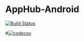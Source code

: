 # AppHub-Android
[![Build Status](https://www.bitrise.io/app/78891228f9c6e6dc.svg?token=KQ6kVAci490XBjulCcQuGQ&branch=master)](https://www.bitrise.io/app/78891228f9c6e6dc)

#[![codecov](https://codecov.io/gh/Microsoft/AvalancheSDK-Android/branch/master/graph/badge.svg?token=YwMZRPnYK3)](https://codecov.io/gh/Microsoft/AvalancheSDK-Android)
